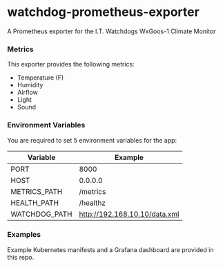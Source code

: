 # watchdog-prometheus-exporter

A Prometheus exporter for the I.T. Watchdogs WxGoos-1 Climate Monitor

### Metrics

This exporter provides the following metrics:

- Temperature (F)
- Humidity
- Airflow
- Light
- Sound

### Environment Variables

You are required to set 5 environment variables for the app:

| Variable      | Example                       |
|---------------|-------------------------------|
| PORT          | 8000                          |
| HOST          | 0.0.0.0                       |
| METRICS_PATH  | /metrics                      |
| HEALTH_PATH   | /healthz                      |
| WATCHDOG_PATH | http://192.168.10.10/data.xml |

### Examples

Example Kubernetes manifests and a Grafana dashboard are provided in this repo.
